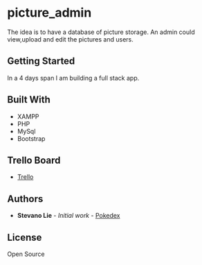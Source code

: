 # picture_admin

The idea is to have a database of picture storage. An admin could view,upload and edit the pictures and users. 

## Getting Started

In a 4 days span I am building a full stack app. 


## Built With

* XAMPP
* PHP
* MySql
* Bootstrap



## Trello Board 
* [Trello](https://trello.com/b/pSGYskXN/picture-database)

## Authors

* **Stevano Lie** - *Initial work* - [Pokedex](https://github.com/slie07/pokedex)


## License

Open Source 

